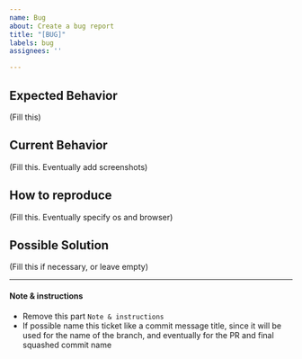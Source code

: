 ```yaml
---
name: Bug
about: Create a bug report
title: "[BUG]"
labels: bug
assignees: ''

---
```


## Expected Behavior
(Fill this)      

## Current Behavior
(Fill this. Eventually add screenshots)      

## How to reproduce
(Fill this. Eventually specify os and browser)     

## Possible Solution
(Fill this if necessary, or leave empty)    

------
#### Note & instructions
- Remove this part `Note & instructions`
- If possible name this ticket like a commit message title, since it will be used for the name of the branch, and eventually for the PR and final squashed commit name
